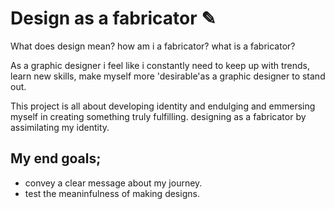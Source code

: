 # Design as a fabricator ✎

What does design mean? how am i a fabricator? what is a fabricator?

As a graphic designer i feel like i constantly need to keep up with trends, learn new skills, make myself more 'desirable'as a graphic designer to stand out.

This project is all about developing identity and endulging and emmersing myself in creating something truly fulfilling.
designing as a fabricator by assimilating my identity.

## My end goals;

- convey a clear message about my journey.
- test the meaninfulness of making designs.
